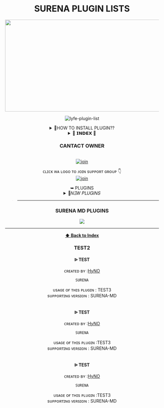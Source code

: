 [](https://cardivo.vercel.app/api?name=TOTAL_PLUGINS%20&description=𝐏𝐋𝐔𝐆𝐈𝐍𝐒𝐂𝐎𝐔𝐍𝐓=𝟱𝟬&image=https://avatars.githubusercontent.com/u/113533619?v=4?q=tbn:ANd9GcR7aMC3bf4bg4l_nhYS2Un9FXbFYcB4T83Shjk8xSUZDh_D61LFpzbpeqLW&s=10?v=4&backgroundColor=%23e4f2f6&instagram=headless__angels.exo&github=HyNO-IR&) 
   <br>
<h1 align="center"> SURENA PLUGIN LISTS </h1>
<div align="center">
  <!img align="center" alt="Coding" width="500" src="https://media2.giphy.com/media/oxjEQAAERDpRGp51D3/giphy.gif?cid=6c09b9526682283d53192f0e4f5ea1fc0b0caba1f016f472&rid=giphy.gif&ct=g"> <!br /> 
  <img border-radius: 30px src="https://avatars.githubusercontent.com/u/113533619?v=4" width="1000" height="300"/>

<br /> 
<p align="center"> <img src="https://komarev.com/ghpvc/?username=LYFE-PLUGINLISTS&label=Visitors%20count&color=10d9c3&style=plastic" alt="lyfe-plugin-list" /> </p>
<details>
<summary>🤔HOW TO INSTALL PLUGIN??</summary>
<p>

<h2 align="center">  ➠ ʜᴏᴡ ᴛᴏ ɪɴsᴛᴀʟʟ ᴘʟᴜɢɪɴ
</h1>
<!CODED BY HyNO>

✯ <ʜᴀɴᴅʟᴇʀ> ᴘʟᴜɢɪɴ <ᴘʟᴜɢɪɴ ʟɪɴᴋ>
<h3 align="center">  ➠ ʜᴏᴡ ᴛᴏ ʀᴇᴍᴏᴠᴇ ᴘʟᴜɢɪɴ</h1>
 

✯ <ʜᴀɴᴅʟᴇʀ>ʀᴇᴍᴏᴠᴇ <ᴘʟᴜɢɪɴ ɴᴀᴍᴇ>
</p>
</details>

<details>
<summary>📜 𝗜𝗡𝗗𝗘𝗫 📜 </summary>
<p>

## INDEX

* [EDITOR](#TEST2) 

[SURENA GIT <a href="https://github.com/SURENABOT/SURENA-MD">ᴠɪsɪᴛ <a/> ]<br />
</p>
</details>

### CANTACT OWNER
 <br> [![join](https://github.com/Alien-alfa/PublicBot/blob/main/wlogo.svg.png)](https://WA.ME/989389383634)
   <br>
 

ᴄʟɪᴄᴋ ᴡᴀ ʟᴏɢᴏ ᴛᴏ ᴊᴏɪɴ sᴜᴘᴘᴏʀᴛ ɢʀᴏᴜᴘ 👇 
<br> [![join](https://github.com/Alien-alfa/PublicBot/blob/main/wlogo.svg.png)](https://chat.whatsapp.com/KrV8jn1LEcw2CJDgP3OKSa)
  <div align="center"  
<h4 align="center">➥ PLUGINS</h1>


<details>

>__________________________________


<summary>🤔𝛮𝛯𝑊 𝛲𝐿𝑈𝐺𝛪𝛮𝑆</summary>
<p>

>__________________________________
ADDED
`SURENA(TEST)`
>___________________________________


</p>
</details>

>___________________________________


<h3 align="center">SURENA MD PLUGINS </h1><a href="https://github.com/HyNO-IR/SURENA-PLUGINS"><img src="https://img.shields.io/badge/TOTAL%20MD%20PLUGINS%20%3D-3-green">

_________________________________________________
**[⬆ Back to Index](#index)**
### TEST2
<h4 align="center">  ᐉ  TEST</h1>

 ᴄʀᴇᴀᴛᴇᴅ ʙʏ :<a href="http://www.github.com/HyNO-IR">HyNO</a>


```js
SURENA
```
ᴜsᴀɢᴇ ᴏғ ᴛʜɪs ᴘʟᴜɢɪɴ : TEST3<br /> 
sᴜᴘᴘᴏʀᴛɪɴɢ ᴠᴇʀsɪᴏɴ : SURENA-MD
<br />
<br />
<h4 align="center">  ᐉ TEST </h1>

 ᴄʀᴇᴀᴛᴇᴅ ʙʏ :<a href="http://www.github.com/HyNO-IR">HyNO</a>

```js
SURENA
```
ᴜsᴀɢᴇ ᴏғ ᴛʜɪs ᴘʟᴜɢɪɴ :TEST3 <br /> 
sᴜᴘᴘᴏʀᴛɪɴɢ ᴠᴇʀsɪᴏɴ : SURENA-MD
<br />
<br />
<h4 align="center">  ᐉ TEST </h1>

 ᴄʀᴇᴀᴛᴇᴅ ʙʏ :<a href="http://www.github.com/HyNO-IR">HyNO</a>

```js
SURENA
```
ᴜsᴀɢᴇ ᴏғ ᴛʜɪs ᴘʟᴜɢɪɴ :TEST3 <br /> 
sᴜᴘᴘᴏʀᴛɪɴɢ ᴠᴇʀsɪᴏɴ : SURENA-MD
<br />
<br />
